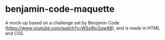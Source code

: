 # benjamin-code-maquette
A mock-up based on a challenge set by Benjamin Code (https://www.youtube.com/watch?v=WSx8tcGow88), and is made in HTML and CSS.
